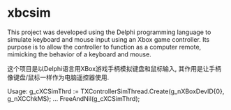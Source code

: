 # xbcsim
This project was developed using the Delphi programming language to ​simulate keyboard and mouse input using an Xbox game controller. Its purpose is to allow the controller to function as a computer remote, mimicking the behavior of a keyboard and mouse.

这个项目是以Delphi语言用XBox游戏手柄模拟键盘和鼠标输入, 其作用是让手柄像键盘/鼠标一样作为电脑遥控器使用.

Usage:
  g_cXCSimThrd := TXControllerSimThread.Create(g_nXBoxDevID{0}, g_nXCChkMS);
  ...
  FreeAndNil(g_cXCSimThrd);
